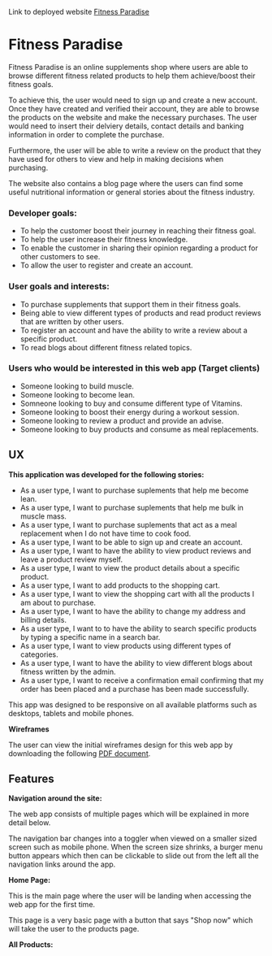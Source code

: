 Link to deployed website [Fitness Paradise](https://firas-fitness-paradise-django.herokuapp.com/)  
     
# Fitness Paradise

Fitness Paradise is an online supplements shop where users are able to browse different fitness related products to help them achieve/boost their fitness goals.

To achieve this, the user would need to sign up and create a new account. Once they have created and verified their account, they are able to browse the products on the website and make the necessary purchases. The user would need to insert their delviery details, contact details and banking information in order to complete the purchase.

Furthermore, the user will be able to write a review on the product that they have used for others to view and help in making decisions when purchasing.

The website also contains a blog page where the users can find some useful nutritional information or general stories about the fitness industry.


### Developer goals:

-	To help the customer boost their journey in reaching their fitness goal.
-	To help the user increase their fitness knowledge.
-   To enable the customer in sharing their opinion regarding a product for other customers to see.
-   To allow the user to register and create an account.

### User goals and interests:


- 	To purchase supplements that support them in their fitness goals.
-	Being able to view different types of products and read product reviews that are written by other users.
-	To register an account and have the ability to write a review about a specific product.
-	To read blogs about different fitness related topics.

### Users who would be interested in this web app (Target clients)


- 	Someone looking to build muscle.
-	Someone looking to become lean.
- 	Somneone looking to buy and consume different type of Vitamins.
-   Someone looking to boost their energy during a workout session.
-   Someone looking to review a product and provide an advise.
-   Someone looking to buy products and consume as meal replacements.


## UX

**This application was developed for the following stories:**


-	As a user type, I want to purchase suplements that help me become lean.
-	As a user type, I want to purchase suplements that help me bulk in muscle mass.
-	As a user type, I want to purchase suplements that act as a meal replacement when I do not have time to cook food.
-	As a user type, I want to be able to sign up and create an account.
-   As a user type, I want to have the ability to view product reviews and leave a product review myself.
-   As a user type, I want to view the product details about a specific product.
-   As a user type, I want to add products to the shopping cart.
-   As a user type, I want to view the shopping cart with all the products I am about to purchase.
-   As a user type, I want to have the ability to change my address and billing details.
-   As a user type, I want to to have the ability to search specific products by typing a specific name in a search bar.
-   As a user type, I want to view products using different types of categories.
-   As a user type, I want to have the ability to view different blogs about fitness written by the admin.
-   As a user type, I want to receive a confirmation email confirming that my order has been placed and a purchase has been made successfully.


This app was designed to be responsive on all available platforms such as desktops, tablets and mobile phones.



**Wireframes**


The user can view the initial wireframes design for this web app by downloading the following [PDF document](https://pdfhost.io/v/JwPqTlm1U_Project_Wireframespdf.pdf).

## Features



**Navigation around the site:**

The web app consists of multiple pages which will be explained in more detail below.


The navigation bar changes into a toggler when viewed on a smaller sized screen such as mobile phone. 
When the screen size shrinks, a burger menu button appears which then can be clickable to slide out from the left all the navigation links around the app.


**Home Page:**

This is the main page where the user will be landing when accessing the web app for the first time.

This page is a very basic page with a button that says "Shop now" which will take the user to the products page.


**All Products:**

